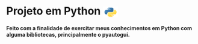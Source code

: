 # Projeto em Python <img align="center" alt="Vitor-Python" height="30" width="40" src="https://raw.githubusercontent.com/devicons/devicon/master/icons/python/python-original.svg"> 

#### Feito com a finalidade de exercitar meus conhecimentos em Python com alguma bibliotecas, principalmente o pyautogui.
#
